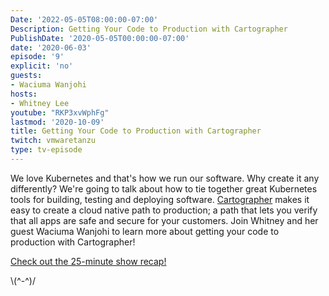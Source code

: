 ```yaml
---
Date: '2022-05-05T08:00:00-07:00'
Description: Getting Your Code to Production with Cartographer
PublishDate: '2020-05-05T00:00:00-07:00'
date: '2020-06-03'
episode: '9'
explicit: 'no'
guests:
- Waciuma Wanjohi
hosts:
- Whitney Lee
youtube: "RKP3xvWphFg"
lastmod: '2020-10-09'
title: Getting Your Code to Production with Cartographer
twitch: vmwaretanzu
type: tv-episode
---
```


We love Kubernetes and that's how we run our software. Why create it any differently? 
We're going to talk about how to tie together great Kubernetes tools for building, 
testing and deploying software. [Cartographer](https://cartographer.sh/) makes it easy to 
create a cloud native path to production; a path that lets you verify that all apps are 
safe and secure for your customers.  Join Whitney and her guest Waciuma Wanjohi to learn 
more about getting your code to production with Cartographer!

[Check out the 25-minute show recap!](https://youtu.be/1dpkcVTDzes)


\\(^-^)/
